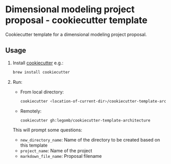 # Dimensional modeling project proposal - cookiecutter template

Cookiecutter template for a dimensional modeling project proposal.

## Usage

1. Install [cookiecutter](https://www.cookiecutter.io/)
    e.g.:

    ```sh
    brew install cookiecutter
    ```
  
2. Run:
   - From local directory:

     ```sh
     cookiecutter <location-of-current-dir>/cookiecutter-template-architecture/
     ```
     
   - Remotely:

     ```sh
     cookiecutter gh:legomb/cookiecutter-template-architecture
     ```

    This will prompt some questions:
      - `new_directory_name`: Name of the directory to be created based on this template
      - `project_name`: Name of the project
      - `markdown_file_name`: Proposal filename

